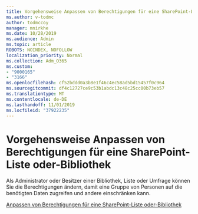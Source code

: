 ```yaml
---
title: Vorgehensweise Anpassen von Berechtigungen für eine SharePoint-Liste oder-Bibliothek
ms.author: v-todmc
author: todmccoy
manager: mnirkhe
ms.date: 10/28/2019
ms.audience: Admin
ms.topic: article
ROBOTS: NOINDEX, NOFOLLOW
localization_priority: Normal
ms.collection: Adm_O365
ms.custom:
- "9000165"
- "3166"
ms.openlocfilehash: cf52bddd0a3b8e1f46c4ec58ad5bd15457f0c964
ms.sourcegitcommit: df4c12727ce9c53b1abdc13c48c25cc00b73eb57
ms.translationtype: MT
ms.contentlocale: de-DE
ms.lasthandoff: 11/01/2019
ms.locfileid: "37922235"
---
```

# <a name="how-to-customize-permissions-for-a-sharepoint-list-or-library"></a>Vorgehensweise Anpassen von Berechtigungen für eine SharePoint-Liste oder-Bibliothek

Als Administrator oder Besitzer einer Bibliothek, Liste oder Umfrage können Sie die Berechtigungen ändern, damit eine Gruppe von Personen auf die benötigten Daten zugreifen und andere einschränken kann.

[Anpassen von Berechtigungen für eine SharePoint-Liste oder-Bibliothek](https://support.office.com/article/customize-permissions-for-a-sharepoint-list-or-library-02d770f3-59eb-4910-a608-5f84cc297782)